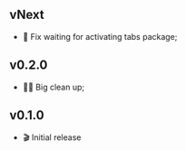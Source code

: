 ## vNext
* :bug: Fix waiting for activating tabs package;

## v0.2.0
* :art::fire: Big clean up;

## v0.1.0
* :clapper: Initial release
